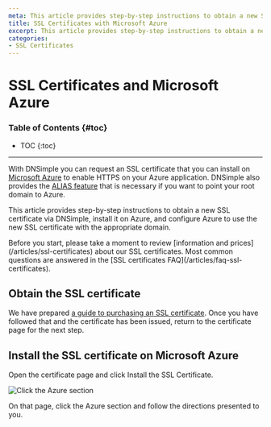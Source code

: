 ```yaml
---
meta: This article provides step-by-step instructions to obtain a new SSL certificate via DNSimple, install it on Azure, and configure your Azure application.
title: SSL Certificates with Microsoft Azure
excerpt: This article provides step-by-step instructions to obtain a new SSL certificate via DNSimple, install it on Azure, and configure your Azure application.
categories:
- SSL Certificates
---
```


# SSL Certificates and Microsoft Azure

### Table of Contents {#toc}

* TOC
{:toc}

---

With DNSimple you can request an SSL certificate that you can install on [Microsoft Azure](https://azure.microsoft.com/) to enable HTTPS on your Azure application. DNSimple also provides the [ALIAS feature](/articles/alias-record) that is necessary if you want to point your root domain to Azure.

This article provides step-by-step instructions to obtain a new SSL certificate via DNSimple, install it on Azure, and configure Azure to use the new SSL certificate with the appropriate domain.

<tip>
Before you start, please take a moment to review [information and prices](/articles/ssl-certificates) about our SSL certificates. Most common questions are answered in the [SSL certificates FAQ](/articles/faq-ssl-certificates).
</tip>

## Obtain the SSL certificate

We have prepared [a guide to purchasing an SSL certificate](/articles/purchasing-ssl-certificates). Once you have followed that and the certificate has been issued, return to the certificate page for the next step.

## Install the SSL certificate on Microsoft Azure

Open the certificate page and click <label>Install the SSL Certificate</label>.

![Click the Azure section](/files/certificate-installer-azure.png)

On that page, click the Azure section and follow the directions presented to you.
